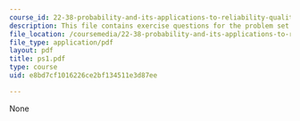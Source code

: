 ```yaml
---
course_id: 22-38-probability-and-its-applications-to-reliability-quality-control-and-risk-assessment-fall-2005
description: This file contains exercise questions for the problem set.
file_location: /coursemedia/22-38-probability-and-its-applications-to-reliability-quality-control-and-risk-assessment-fall-2005/e8bd7cf1016226ce2bf134511e3d87ee_ps1.pdf
file_type: application/pdf
layout: pdf
title: ps1.pdf
type: course
uid: e8bd7cf1016226ce2bf134511e3d87ee

---
```

None